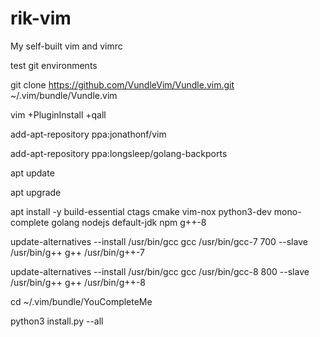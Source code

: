 # rik-vim
My self-built vim and vimrc

test git environments

git clone https://github.com/VundleVim/Vundle.vim.git ~/.vim/bundle/Vundle.vim

vim +PluginInstall +qall

add-apt-repository ppa:jonathonf/vim

add-apt-repository ppa:longsleep/golang-backports

apt update

apt upgrade

apt install -y build-essential ctags cmake vim-nox python3-dev mono-complete golang nodejs default-jdk npm g++-8



update-alternatives --install /usr/bin/gcc gcc /usr/bin/gcc-7 700 --slave /usr/bin/g++ g++ /usr/bin/g++-7

update-alternatives --install /usr/bin/gcc gcc /usr/bin/gcc-8 800 --slave /usr/bin/g++ g++ /usr/bin/g++-8

cd ~/.vim/bundle/YouCompleteMe

python3 install.py --all

